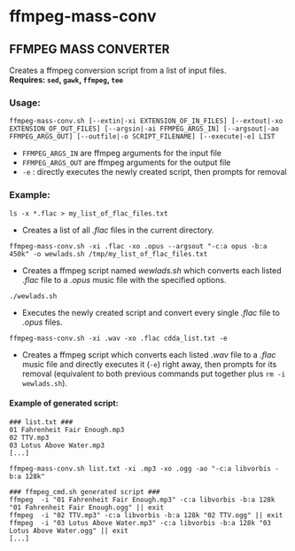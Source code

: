# ffmpeg-mass-conv
## FFMPEG MASS CONVERTER

Creates a ffmpeg conversion script from a list of input files.  
**Requires: `sed`, `gawk`, `ffmpeg`, `tee`**

### Usage:

`ffmpeg-mass-conv.sh [--extin|-xi EXTENSION_OF_IN_FILES] [--extout|-xo EXTENSION_OF_OUT_FILES] [--argsin|-ai FFMPEG_ARGS_IN] [--argsout|-ao FFMPEG_ARGS_OUT] [--outfile|-o SCRIPT_FILENAME] [--execute|-e] LIST`
* `FFMPEG_ARGS_IN` are ffmpeg arguments for the input file
* `FFMPEG_ARGS_OUT` are ffmpeg arguments for the output file
* `-e` : directly executes the newly created script, then prompts for removal

### Example:

`ls -x *.flac > my_list_of_flac_files.txt`  
* Creates a list of all *.flac* files in the current directory.

`ffmpeg-mass-conv.sh -xi .flac -xo .opus --argsout "-c:a opus -b:a 450k" -o wewlads.sh /tmp/my_list_of_flac_files.txt`  
* Creates a ffmpeg script named *wewlads.sh* which converts each listed *.flac* file to a *.opus* music file with the specified options.

`./wewlads.sh`  
* Executes the newly created script and convert every single *.flac* file to *.opus* files.

`ffmpeg-mass-conv.sh -xi .wav -xo .flac cdda_list.txt -e`  
* Creates a ffmpeg script which converts each listed *.wav* file to a *.flac* music file and directly executes it (`-e`) right away, then prompts for its removal (equivalent to both previous commands put together plus `rm -i wewlads.sh`).

#### Example of generated script:

    ### list.txt ###
    01 Fahrenheit Fair Enough.mp3
    02 TTV.mp3
    03 Lotus Above Water.mp3
    [...]

`ffmpeg-mass-conv.sh list.txt -xi .mp3 -xo .ogg -ao "-c:a libvorbis -b:a 128k"`

    ### ffmpeg_cmd.sh generated script ###
    ffmpeg  -i "01 Fahrenheit Fair Enough.mp3" -c:a libvorbis -b:a 128k "01 Fahrenheit Fair Enough.ogg" || exit  
    ffmpeg  -i "02 TTV.mp3" -c:a libvorbis -b:a 128k "02 TTV.ogg" || exit  
    ffmpeg  -i "03 Lotus Above Water.mp3" -c:a libvorbis -b:a 128k "03 Lotus Above Water.ogg" || exit  
    [...]
